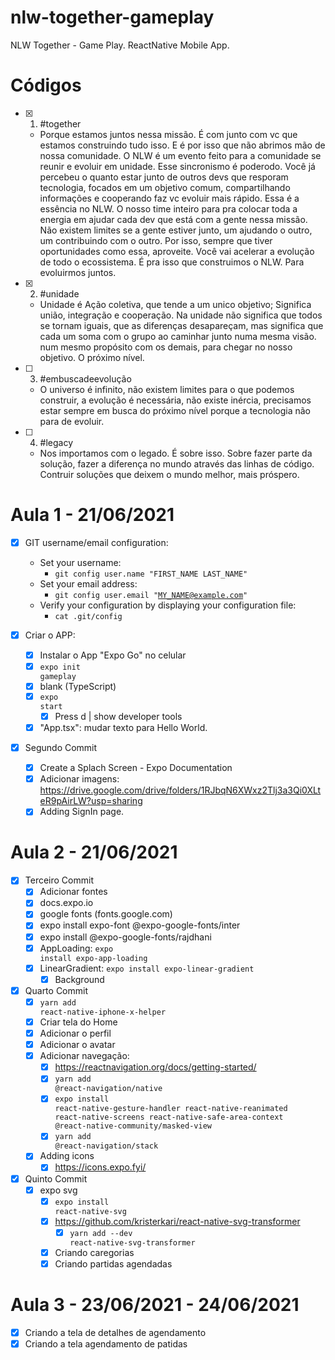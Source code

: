 # nlw-together-gameplay
NLW Together - Game Play. ReactNative Mobile App.

# Códigos
- [x] 1. #together
  - Porque estamos juntos nessa missão. É com junto com vc que estamos construindo tudo isso. E é por isso que não abrimos mão de nossa comunidade. O NLW é um evento feito para a comunidade se reunir e evoluir em unidade. Esse sincronismo é poderodo. Você já percebeu o quanto estar junto de outros devs que resporam tecnologia, focados em um objetivo comum, compartilhando informações e cooperando faz vc evoluir mais rápido. Essa é a essência no NLW. O nosso time inteiro para pra colocar toda a energia em ajudar cada dev que está com a gente nessa missão. Não existem limites se a gente estiver junto, um ajudando o outro, um contribuindo com o outro. Por isso, sempre que tiver oportunidades como essa, aproveite. Você vai acelerar a evolução de todo o ecossistema. É pra isso que construimos o NLW. Para evoluirmos juntos.
- [x] 2. #unidade
  - Unidade é Ação coletiva, que tende a um unico objetivo; Significa união, integração e cooperação. Na unidade não significa que todos se tornam iguais, que as diferenças desapareçam, mas significa que cada um soma com o grupo ao caminhar junto numa mesma visão. num mesmo propósito com os demais, para chegar no nosso objetivo. O próximo nível.
- [ ] 3. #embuscadeevolução
  - O universo é infinito, não existem limites para o que podemos construir, a evolução é necessária, não existe inércia, precisamos estar sempre em busca do próximo nível porque a tecnologia não para de evoluir.
- [ ] 4. #legacy
  - Nos importamos com o legado. É sobre isso. Sobre fazer parte da solução, fazer a diferença no mundo através das linhas de código. Contruir soluções que deixem o mundo melhor, mais próspero.

# Aula 1 - 21/06/2021

- [x] GIT username/email configuration:
  - Set your username:
    - <code>git config user.name "FIRST_NAME LAST_NAME"</code>
  - Set your email address:
    - <code>git config user.email "MY_NAME@example.com"</code>
  - Verify your configuration by displaying your configuration file:
    - <code>cat .git/config</code>

- [x] Criar o APP:
  - [x] Instalar o App "Expo Go" no celular
  - [x] <code>expo init gameplay</code>
  - [x] blank (TypeScript)
  - [x] <code>expo start</code>
    - [x] Press d | show developer tools
  - [x] "App.tsx": mudar texto para Hello World.

- [x] Segundo Commit
  - [x] Create a Splach Screen - Expo Documentation
  - [x] Adicionar imagens: https://drive.google.com/drive/folders/1RJbqN6XWxz2Tlj3a3Qi0XLteR9pAirLW?usp=sharing
  - [x] Adding SignIn page.

# Aula 2 - 21/06/2021
- [x] Terceiro Commit
  - [x] Adicionar fontes
  - [x] docs.expo.io
  - [x] google fonts (fonts.google.com)
  - [x] expo install expo-font @expo-google-fonts/inter
  - [x] expo install @expo-google-fonts/rajdhani
  - [x] AppLoading: <code>expo install expo-app-loading</code>
  - [x] LinearGradient: <code>expo install expo-linear-gradient</code>
    - [x] Background

- [x] Quarto Commit
  - [x] <code>yarn add react-native-iphone-x-helper</code>
  - [x] Criar tela do Home
  - [x] Adicionar o perfil
  - [x] Adicionar o avatar
  - [x] Adicionar navegação:
    - [x] https://reactnavigation.org/docs/getting-started/
    - [x] <code>yarn add @react-navigation/native</code>
    - [x] <code>expo install react-native-gesture-handler react-native-reanimated react-native-screens react-native-safe-area-context @react-native-community/masked-view</code>
    - [x] <code>yarn add @react-navigation/stack</code>
  - [x] Adding icons
    - [x] https://icons.expo.fyi/

- [x] Quinto Commit
  - [x] expo svg
    - [x] <code>expo install react-native-svg</code>
    - [x] https://github.com/kristerkari/react-native-svg-transformer
      - [x] <code>yarn add --dev react-native-svg-transformer</code>
    - [x] Criando caregorias
    - [x] Criando partidas agendadas

# Aula 3 - 23/06/2021 - 24/06/2021
- [x] Criando a tela de detalhes de agendamento
- [X] Criando a tela agendamento de patidas
